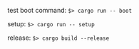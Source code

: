test boot command:
`$> cargo run -- boot`

setup:
`$> cargo run -- setup`

release:
`$> cargo build --release`